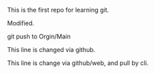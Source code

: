 This is the first repo for learning git.

Modified.

git push to Orgin/Main

This line is changed via github.

This line is change via github/web, and pull by cli.
